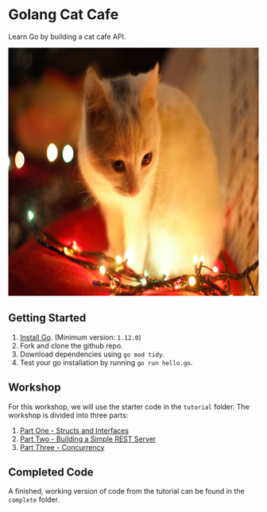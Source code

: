 # Golang Cat Cafe
Learn Go by building a cat cafe API.

<img src="docs/intro.jpg"
     alt="Kitten Staring at Christmas Lights"
     style="height:500px;" />

## Getting Started

1. [Install Go](https://golang.org/doc/install). (Minimum version: `1.12.0`)
2. Fork and clone the github repo.
3. Download dependencies using `go mod tidy`.
4. Test your go installation by running `go run hello.go`.

## Workshop

For this workshop, we will use the starter code in the `tutorial` folder. The workshop is divided into three parts:

1. [Part One - Structs and Interfaces](docs/STRUCTS_INTERFACES.md)
2. [Part Two - Building a Simple REST Server](docs/REST.md)
3. [Part Three - Concurrency](docs/CONCURRENCY.md)

## Completed Code

A finished, working version of code from the tutorial can be found in the `complete` folder.